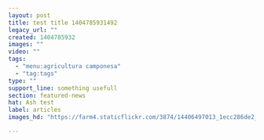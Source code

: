 ```yaml
---
layout: post
title: test title 1404785931492
legacy_url: ""
created: 1404785932
images: ""
video: ""
tags:
  - "menu:agricultura camponesa"
  - "tag:tags"
type: ""
support_line: something usefull
section: featured-news
hat: Ash test
label: articles
images_hd: "https://farm4.staticflickr.com/3874/14406497013_1ecc286de2_b.jpg"

---
```


